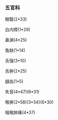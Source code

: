 ### 五官科

眼翳(2•33)

白内障(1•29)

鼻渊(4•25)

兔缺(1•14)

舌强(3•10)

舌肿(2•25)

龋齿(1•5)

失音(4•47)(6•31)

喉痹(2•58)(3•34)(6•30)

咽喉肿痛(4•37)
